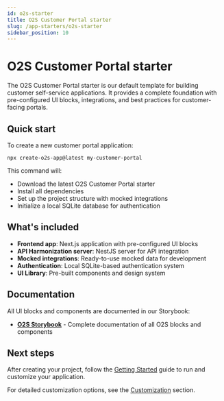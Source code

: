 ```yaml
---
id: o2s-starter
title: O2S Customer Portal starter
slug: /app-starters/o2s-starter
sidebar_position: 10
---
```


# O2S Customer Portal starter

The O2S Customer Portal starter is our default template for building customer self-service applications. It provides a complete foundation with pre-configured UI blocks, integrations, and best practices for customer-facing portals.

## Quick start

To create a new customer portal application:

```shell
npx create-o2s-app@latest my-customer-portal
```

This command will:
- Download the latest O2S Customer Portal starter
- Install all dependencies
- Set up the project structure with mocked integrations
- Initialize a local SQLite database for authentication

## What's included

- **Frontend app**: Next.js application with pre-configured UI blocks
- **API Harmonization server**: NestJS server for API integration
- **Mocked integrations**: Ready-to-use mocked data for development
- **Authentication**: Local SQLite-based authentication system
- **UI Library**: Pre-built components and design system

## Documentation

All UI blocks and components are documented in our Storybook:
- **[O2S Storybook](http://storybook-o2s.openselfservice.com)** - Complete documentation of all O2S blocks and components

## Next steps

After creating your project, follow the [Getting Started](../getting-started/overview.md) guide to run and customize your application.

For detailed customization options, see the [Customization](../guides/customization.md) section.


